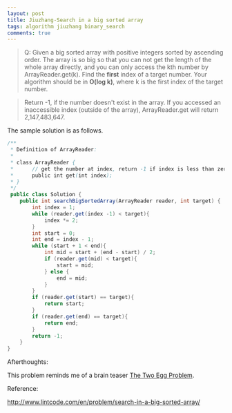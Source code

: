 ```yaml
---
layout: post
title: Jiuzhang-Search in a big sorted array
tags: algorithm jiuzhang binary_search
comments: true
---
```


>Q: Given a big sorted array with positive integers sorted by ascending order. The array is so big so that you can not get the length of the whole array directly, and you can only access the kth number by ArrayReader.get(k). Find the **first** index of a target number. Your algorithm should be in **O(log k)**, where k is the first index of the target number.

>Return -1, if the number doesn't exist in the array.
>If you accessed an inaccessible index (outside of the array), ArrayReader.get will return 2,147,483,647.

The sample solution is as follows.

```java
/**
 * Definition of ArrayReader:
 * 
 * class ArrayReader {
 *      // get the number at index, return -1 if index is less than zero.
 *      public int get(int index);
 * }
 */
 public class Solution {
    public int searchBigSortedArray(ArrayReader reader, int target) {
        int index = 1;
        while (reader.get(index -1) < target){
            index *= 2; 
        }
        int start = 0;
        int end = index - 1;
        while (start + 1 < end){
            int mid = start + (end - start) / 2;
            if (reader.get(mid) < target){
                start = mid;
            } else {
                end = mid;
            }
        }
        if (reader.get(start) == target){
            return start;
        }
        if (reader.get(end) == target){
            return end;
        }
        return -1;
    }
}
```

Afterthoughts:

This problem reminds me of a brain teaser [The Two Egg Problem](http://datagenetics.com/blog/july22012/index.html).

Reference:

http://www.lintcode.com/en/problem/search-in-a-big-sorted-array/